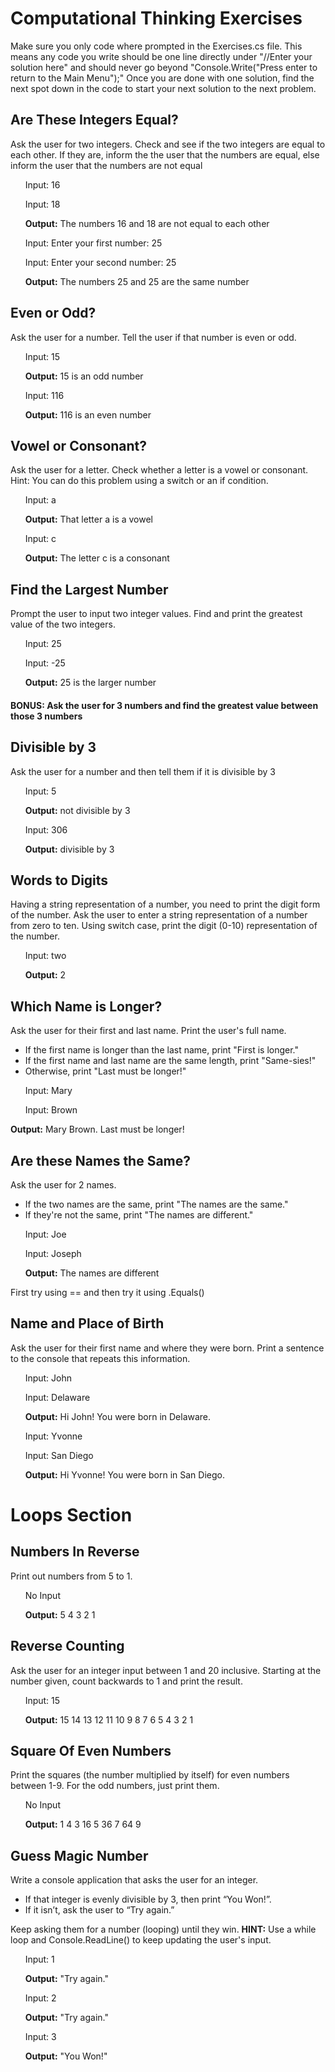 ﻿# Computational Thinking Exercises
 Make sure you only code where prompted in the Exercises.cs file. This means any code you write should be one line directly under "//Enter your solution here" and should never go beyond "Console.Write("Press enter to return to the Main Menu");" Once you are done with one solution, find the next spot down in the code to start your next solution to the next problem.  
## Are These Integers Equal?
Ask the user for two integers. Check and see if the two integers are equal to each other. If they are, inform the the user that the numbers are equal, else inform the user that the numbers are not equal

&nbsp;&nbsp;&nbsp;&nbsp;&nbsp;&nbsp;Input: 16

&nbsp;&nbsp;&nbsp;&nbsp;&nbsp;&nbsp;Input: 18

&nbsp;&nbsp;&nbsp;&nbsp;&nbsp;&nbsp;**Output:** The numbers 16 and 18 are not equal to each other

&nbsp;&nbsp;&nbsp;&nbsp;&nbsp;&nbsp;Input: Enter your first number: 25

&nbsp;&nbsp;&nbsp;&nbsp;&nbsp;&nbsp;Input: Enter your second number: 25

&nbsp;&nbsp;&nbsp;&nbsp;&nbsp;&nbsp;**Output:** The numbers 25 and 25 are the same number

## Even or Odd?
Ask the user for a number. Tell the user if that number is even or odd.

&nbsp;&nbsp;&nbsp;&nbsp;&nbsp;&nbsp;Input: 15

&nbsp;&nbsp;&nbsp;&nbsp;&nbsp;&nbsp;**Output:** 15 is an odd number

&nbsp;&nbsp;&nbsp;&nbsp;&nbsp;&nbsp;Input: 116

&nbsp;&nbsp;&nbsp;&nbsp;&nbsp;&nbsp;**Output:** 116 is an even number

## Vowel or Consonant?
Ask the user for a letter. Check whether a letter is a vowel or consonant. Hint: You can do this problem using a switch or an if condition.

&nbsp;&nbsp;&nbsp;&nbsp;&nbsp;&nbsp;Input: a

&nbsp;&nbsp;&nbsp;&nbsp;&nbsp;&nbsp;**Output:** That letter a is a vowel

&nbsp;&nbsp;&nbsp;&nbsp;&nbsp;&nbsp;Input: c

&nbsp;&nbsp;&nbsp;&nbsp;&nbsp;&nbsp;**Output:** The letter c is a consonant


## Find the Largest Number
Prompt the user to input two integer values. Find and print the greatest value of the two integers.

&nbsp;&nbsp;&nbsp;&nbsp;&nbsp;&nbsp;Input:  25

&nbsp;&nbsp;&nbsp;&nbsp;&nbsp;&nbsp;Input: -25

&nbsp;&nbsp;&nbsp;&nbsp;&nbsp;&nbsp;**Output:** 25 is the larger number
#### BONUS: Ask the user for 3 numbers and find the greatest value between those 3 numbers

## Divisible by 3
Ask the user for a number and then tell them if it is divisible by 3

&nbsp;&nbsp;&nbsp;&nbsp;&nbsp;&nbsp;Input: 5

&nbsp;&nbsp;&nbsp;&nbsp;&nbsp;&nbsp;**Output:** not divisible by 3

&nbsp;&nbsp;&nbsp;&nbsp;&nbsp;&nbsp;Input: 306

&nbsp;&nbsp;&nbsp;&nbsp;&nbsp;&nbsp;**Output:** divisible by 3

## Words to Digits
Having a string representation of a number, you need to print the digit form of the number. Ask the user to enter a string representation of a number from zero to ten. Using switch case, print the digit (0-10) representation of the number.

&nbsp;&nbsp;&nbsp;&nbsp;&nbsp;&nbsp;Input: two

&nbsp;&nbsp;&nbsp;&nbsp;&nbsp;&nbsp;**Output:** 2

## Which Name is Longer?
Ask the user for their first and last name.
Print the user's full name.
- If the first name is longer than the last name, print "First is longer."
- If the first name and last name are the same length, print "Same-sies!"
- Otherwise, print "Last must be longer!"
 
&nbsp;&nbsp;&nbsp;&nbsp;&nbsp;&nbsp;Input: Mary

&nbsp;&nbsp;&nbsp;&nbsp;&nbsp;&nbsp;Input: Brown

**Output:** Mary Brown. Last must be longer!

## Are these Names the Same?
Ask the user for 2 names.
- If the two names are the same, print "The names are the same."
- If they're not the same, print "The names are different."
 
&nbsp;&nbsp;&nbsp;&nbsp;&nbsp;&nbsp;Input: Joe

&nbsp;&nbsp;&nbsp;&nbsp;&nbsp;&nbsp;Input: Joseph

&nbsp;&nbsp;&nbsp;&nbsp;&nbsp;&nbsp;**Output:** The names are different

First try using == and then try it using .Equals()

## Name and Place of Birth
Ask the user for their first name and where they were born. Print a sentence to the console that repeats this information.

&nbsp;&nbsp;&nbsp;&nbsp;&nbsp;&nbsp;Input: John

&nbsp;&nbsp;&nbsp;&nbsp;&nbsp;&nbsp;Input: Delaware

&nbsp;&nbsp;&nbsp;&nbsp;&nbsp;&nbsp;**Output:** Hi John!  You were born in Delaware.

&nbsp;&nbsp;&nbsp;&nbsp;&nbsp;&nbsp;Input: Yvonne

&nbsp;&nbsp;&nbsp;&nbsp;&nbsp;&nbsp;Input: San Diego

&nbsp;&nbsp;&nbsp;&nbsp;&nbsp;&nbsp;**Output:** Hi Yvonne!  You were born in San Diego.

# Loops Section 
## Numbers In Reverse
Print out numbers from 5 to 1.

&nbsp;&nbsp;&nbsp;&nbsp;&nbsp;&nbsp;No Input

&nbsp;&nbsp;&nbsp;&nbsp;&nbsp;&nbsp;**Output:** 5 4 3 2 1

## Reverse Counting
Ask the user for an integer input between 1 and 20 inclusive. Starting at the number given, count backwards to 1 and print the result.

&nbsp;&nbsp;&nbsp;&nbsp;&nbsp;&nbsp;Input: 15

&nbsp;&nbsp;&nbsp;&nbsp;&nbsp;&nbsp;**Output:** 15 14 13 12 11 10 9 8 7 6 5 4 3 2 1 

## Square Of Even Numbers
Print the squares (the number multiplied by itself) for even numbers between 1-9. For the odd numbers, just print them.

&nbsp;&nbsp;&nbsp;&nbsp;&nbsp;&nbsp;No Input

&nbsp;&nbsp;&nbsp;&nbsp;&nbsp;&nbsp;**Output:** 1 4 3 16 5 36 7 64 9

## Guess Magic Number
Write a console application that asks the user for an integer.
- If that integer is evenly divisible by 3, then print “You Won!”.
- If it isn’t, ask the user to “Try again.”

Keep asking them for a number (looping) until they win.
**HINT:** Use a while loop and Console.ReadLine() to keep updating the user's input.

&nbsp;&nbsp;&nbsp;&nbsp;&nbsp;&nbsp;Input: 1

&nbsp;&nbsp;&nbsp;&nbsp;&nbsp;&nbsp;**Output:** "Try again."


&nbsp;&nbsp;&nbsp;&nbsp;&nbsp;&nbsp;Input: 2

&nbsp;&nbsp;&nbsp;&nbsp;&nbsp;&nbsp;**Output:** "Try again."


&nbsp;&nbsp;&nbsp;&nbsp;&nbsp;&nbsp;Input: 3

&nbsp;&nbsp;&nbsp;&nbsp;&nbsp;&nbsp;**Output:** "You Won!"
